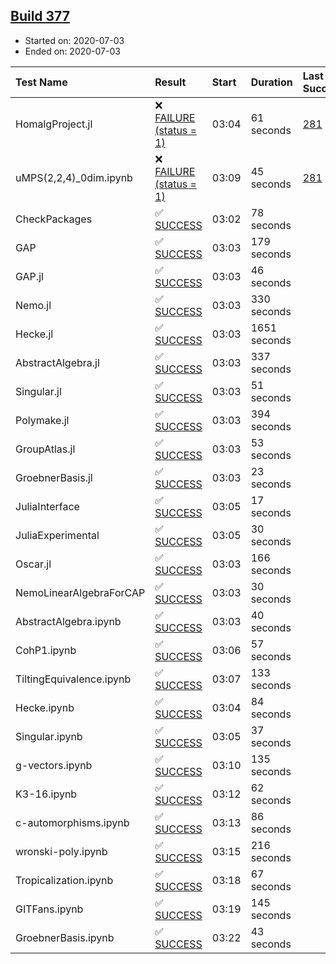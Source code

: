 ## [Build 377](https://oscarci.mathematik.uni-kl.de/job/oscar-stable/377/)

* Started on: 2020-07-03
* Ended on: 2020-07-03

| Test Name    | Result | Start | Duration | Last Success | First Failure |
|:-------------|:-------|:------|:---------|:-------------|:--------------|
| HomalgProject.jl | ❌ [FAILURE (status = 1)](https://oscarci.mathematik.uni-kl.de/job/oscar-stable/377/artifact/logs/build-377/HomalgProject.jl.log) | 03:04 | 61 seconds | [281](https://oscarci.mathematik.uni-kl.de/job/oscar-stable/281/) | [282](https://oscarci.mathematik.uni-kl.de/job/oscar-stable/282/) |
| uMPS(2,2,4)_0dim.ipynb | ❌ [FAILURE (status = 1)](https://oscarci.mathematik.uni-kl.de/job/oscar-stable/377/artifact/logs/build-377/uMPS-2-2-4-_0dim.ipynb.log) | 03:09 | 45 seconds | [281](https://oscarci.mathematik.uni-kl.de/job/oscar-stable/281/) | [282](https://oscarci.mathematik.uni-kl.de/job/oscar-stable/282/) |
| CheckPackages | ✅ [SUCCESS](https://oscarci.mathematik.uni-kl.de/job/oscar-stable/377/artifact/logs/build-377/CheckPackages.log) | 03:02 | 78 seconds |  |  |
| GAP | ✅ [SUCCESS](https://oscarci.mathematik.uni-kl.de/job/oscar-stable/377/artifact/logs/build-377/GAP.log) | 03:03 | 179 seconds |  |  |
| GAP.jl | ✅ [SUCCESS](https://oscarci.mathematik.uni-kl.de/job/oscar-stable/377/artifact/logs/build-377/GAP.jl.log) | 03:03 | 46 seconds |  |  |
| Nemo.jl | ✅ [SUCCESS](https://oscarci.mathematik.uni-kl.de/job/oscar-stable/377/artifact/logs/build-377/Nemo.jl.log) | 03:03 | 330 seconds |  |  |
| Hecke.jl | ✅ [SUCCESS](https://oscarci.mathematik.uni-kl.de/job/oscar-stable/377/artifact/logs/build-377/Hecke.jl.log) | 03:03 | 1651 seconds |  |  |
| AbstractAlgebra.jl | ✅ [SUCCESS](https://oscarci.mathematik.uni-kl.de/job/oscar-stable/377/artifact/logs/build-377/AbstractAlgebra.jl.log) | 03:03 | 337 seconds |  |  |
| Singular.jl | ✅ [SUCCESS](https://oscarci.mathematik.uni-kl.de/job/oscar-stable/377/artifact/logs/build-377/Singular.jl.log) | 03:03 | 51 seconds |  |  |
| Polymake.jl | ✅ [SUCCESS](https://oscarci.mathematik.uni-kl.de/job/oscar-stable/377/artifact/logs/build-377/Polymake.jl.log) | 03:03 | 394 seconds |  |  |
| GroupAtlas.jl | ✅ [SUCCESS](https://oscarci.mathematik.uni-kl.de/job/oscar-stable/377/artifact/logs/build-377/GroupAtlas.jl.log) | 03:03 | 53 seconds |  |  |
| GroebnerBasis.jl | ✅ [SUCCESS](https://oscarci.mathematik.uni-kl.de/job/oscar-stable/377/artifact/logs/build-377/GroebnerBasis.jl.log) | 03:03 | 23 seconds |  |  |
| JuliaInterface | ✅ [SUCCESS](https://oscarci.mathematik.uni-kl.de/job/oscar-stable/377/artifact/logs/build-377/JuliaInterface.log) | 03:05 | 17 seconds |  |  |
| JuliaExperimental | ✅ [SUCCESS](https://oscarci.mathematik.uni-kl.de/job/oscar-stable/377/artifact/logs/build-377/JuliaExperimental.log) | 03:05 | 30 seconds |  |  |
| Oscar.jl | ✅ [SUCCESS](https://oscarci.mathematik.uni-kl.de/job/oscar-stable/377/artifact/logs/build-377/Oscar.jl.log) | 03:03 | 166 seconds |  |  |
| NemoLinearAlgebraForCAP | ✅ [SUCCESS](https://oscarci.mathematik.uni-kl.de/job/oscar-stable/377/artifact/logs/build-377/NemoLinearAlgebraForCAP.log) | 03:03 | 30 seconds |  |  |
| AbstractAlgebra.ipynb | ✅ [SUCCESS](https://oscarci.mathematik.uni-kl.de/job/oscar-stable/377/artifact/logs/build-377/AbstractAlgebra.ipynb.log) | 03:03 | 40 seconds |  |  |
| CohP1.ipynb | ✅ [SUCCESS](https://oscarci.mathematik.uni-kl.de/job/oscar-stable/377/artifact/logs/build-377/CohP1.ipynb.log) | 03:06 | 57 seconds |  |  |
| TiltingEquivalence.ipynb | ✅ [SUCCESS](https://oscarci.mathematik.uni-kl.de/job/oscar-stable/377/artifact/logs/build-377/TiltingEquivalence.ipynb.log) | 03:07 | 133 seconds |  |  |
| Hecke.ipynb | ✅ [SUCCESS](https://oscarci.mathematik.uni-kl.de/job/oscar-stable/377/artifact/logs/build-377/Hecke.ipynb.log) | 03:04 | 84 seconds |  |  |
| Singular.ipynb | ✅ [SUCCESS](https://oscarci.mathematik.uni-kl.de/job/oscar-stable/377/artifact/logs/build-377/Singular.ipynb.log) | 03:05 | 37 seconds |  |  |
| g-vectors.ipynb | ✅ [SUCCESS](https://oscarci.mathematik.uni-kl.de/job/oscar-stable/377/artifact/logs/build-377/g-vectors.ipynb.log) | 03:10 | 135 seconds |  |  |
| K3-16.ipynb | ✅ [SUCCESS](https://oscarci.mathematik.uni-kl.de/job/oscar-stable/377/artifact/logs/build-377/K3-16.ipynb.log) | 03:12 | 62 seconds |  |  |
| c-automorphisms.ipynb | ✅ [SUCCESS](https://oscarci.mathematik.uni-kl.de/job/oscar-stable/377/artifact/logs/build-377/c-automorphisms.ipynb.log) | 03:13 | 86 seconds |  |  |
| wronski-poly.ipynb | ✅ [SUCCESS](https://oscarci.mathematik.uni-kl.de/job/oscar-stable/377/artifact/logs/build-377/wronski-poly.ipynb.log) | 03:15 | 216 seconds |  |  |
| Tropicalization.ipynb | ✅ [SUCCESS](https://oscarci.mathematik.uni-kl.de/job/oscar-stable/377/artifact/logs/build-377/Tropicalization.ipynb.log) | 03:18 | 67 seconds |  |  |
| GITFans.ipynb | ✅ [SUCCESS](https://oscarci.mathematik.uni-kl.de/job/oscar-stable/377/artifact/logs/build-377/GITFans.ipynb.log) | 03:19 | 145 seconds |  |  |
| GroebnerBasis.ipynb | ✅ [SUCCESS](https://oscarci.mathematik.uni-kl.de/job/oscar-stable/377/artifact/logs/build-377/GroebnerBasis.ipynb.log) | 03:22 | 43 seconds |  |  |
